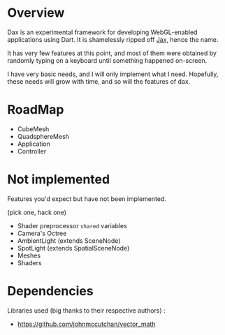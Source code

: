 
Overview
========

Dax is an experimental framework for developing WebGL-enabled applications using Dart.
It is shamelessly ripped off [Jax](https://github.com/sinisterchipmunk/jax), hence the name.

It has very few features at this point, and most of them were obtained by
randomly typing on a keyboard until something happened on-screen.

I have very basic needs, and I will only implement what I need.
Hopefully, these needs will grow with time, and so will the features of dax.


RoadMap
=======

- CubeMesh
- QuadsphereMesh
- Application
- Controller


Not implemented
===============

Features you'd expect but have not been implemented.

(pick one, hack one)

- Shader preprocessor `shared` variables
- Camera's Octree
- AmbientLight (extends SceneNode)
- SpotLight (extends SpatialSceneNode)
- Meshes
- Shaders


Dependencies
============

Libraries used (big thanks to their respective authors) :

- https://github.com/johnmccutchan/vector_math 
